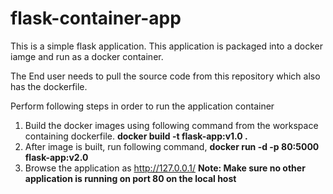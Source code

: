 # flask-container-app
This is a simple flask application. 
This application is packaged into a docker iamge and run as a docker container. 

The End user needs to pull the source code from this repository which also has the dockerfile. 

Perform following steps in order to run the application container

1. Build the docker images using following command from the workspace containing dockerfile. 
   **docker build -t flask-app:v1.0 .**
2. After image is built, run following command, 
   **docker run  -d -p 80:5000 flask-app:v2.0**
3. Browse the application as http://127.0.0.1/
   **Note: Make sure no other application is running on port 80 on the local host**
  
